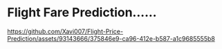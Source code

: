 # Flight Fare Prediction......


https://github.com/Xavi007/Flight-Price-Prediction/assets/93143666/375846e9-ca96-412e-b587-a1c9685555b8

